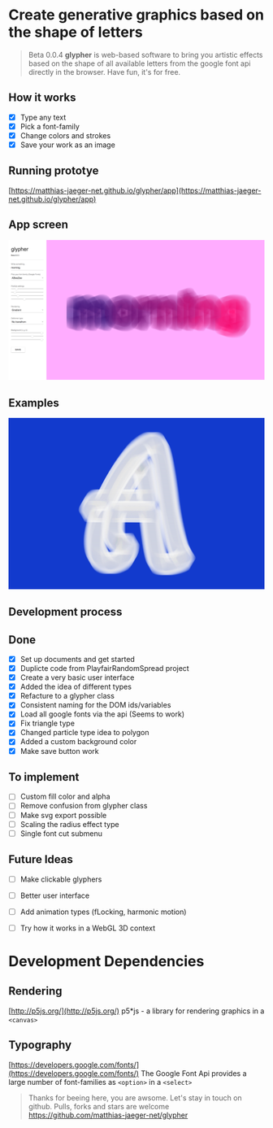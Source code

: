 # Create generative graphics based on the shape of letters

> Beta 0.0.4 **glypher** is web-based software to bring you artistic effects based on the shape of all available
letters from the google font api directly in the browser. Have fun, it's for free.

## How it works
- [x] Type any text
- [x] Pick a font-family
- [x] Change colors and strokes
- [x] Save your work as an image

## Running prototye
[https://matthias-jaeger-net.github.io/glypher/app](https://matthias-jaeger-net.github.io/glypher/app)

## App screen
![glypher app](documentation/screens/screen-3.png)

## Examples
![glypher example](documentation/results/glypher-1.jpg)



## Development process

## Done
- [x] Set up documents and get started
- [x] Duplicte code from PlayfairRandomSpread project
- [x] Create a very basic user interface
- [x] Added the idea of different types
- [x] Refacture to a glypher class
- [x] Consistent naming for the DOM ids/variables
- [x] Load all google fonts via the api (Seems to work)
- [x] Fix triangle type
- [x] Changed particle type idea to polygon
- [x] Added a custom background color
- [x] Make save button work

## To implement
- [ ] Custom fill color and alpha
- [ ] Remove confusion from glypher class
- [ ] Make svg export possible
- [ ] Scaling the radius effect type
- [ ] Single font cut submenu

## Future Ideas
- [ ] Make clickable glyphers
- [ ] Better user interface
- [ ] Add animation types (fLocking, harmonic motion)
- [ ] Try how it works in a WebGL 3D context


# Development Dependencies

## Rendering
[http://p5js.org/](http://p5js.org/)
p5*js - a library for rendering graphics in a `<canvas>`

## Typography
[https://developers.google.com/fonts/](https://developers.google.com/fonts/)
The Google Font Api provides a large number of font-families as `<option>` in a `<select>`

> Thanks for beeing here, you are awsome. Let's stay in touch on github. Pulls, forks and stars are welcome https://github.com/matthias-jaeger-net/glypher 
